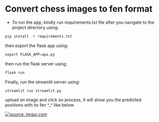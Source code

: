 # Convert chess images to fen format

- To run the app, kindly run requirements.txt file after you navigate to the project directory using:
```python
pip install -r requirements.txt
```
then export the flask app using:
```python
export FLASK_APP=api.py
```
then run the flask server using:
```python
flask run
```
Finally, run the streamlit server using:
```python
streamlit run streamlit.py
```
upload an image and click on process, it will show you the predicted positions with its fen ^_^ like below.

<a href="https://imgur.com/XjEB50e"><img src="https://i.imgur.com/XjEB50e.png" title="source: imgur.com" /></a>
